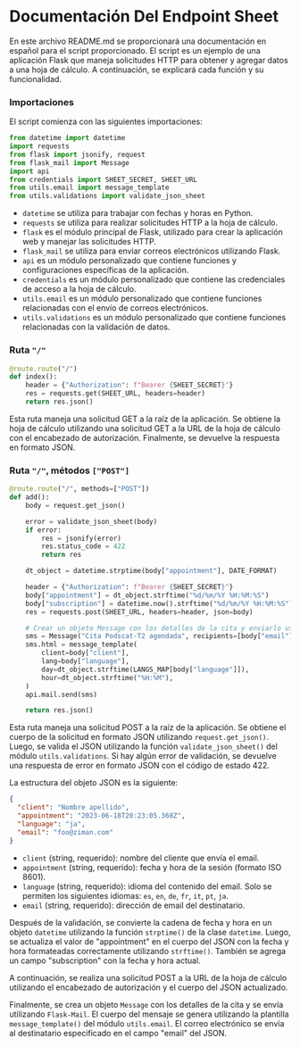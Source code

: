 # Documentación Del Endpoint Sheet

En este archivo README.md se proporcionará una documentación en español para el script proporcionado. El script es un ejemplo de una aplicación Flask que maneja solicitudes HTTP para obtener y agregar datos a una hoja de cálculo. A continuación, se explicará cada función y su funcionalidad.

### Importaciones

El script comienza con las siguientes importaciones:

```python
from datetime import datetime
import requests
from flask import jsonify, request
from flask_mail import Message
import api
from credentials import SHEET_SECRET, SHEET_URL
from utils.email import message_template
from utils.validations import validate_json_sheet
```

- `datetime` se utiliza para trabajar con fechas y horas en Python.
- `requests` se utiliza para realizar solicitudes HTTP a la hoja de cálculo.
- `flask` es el módulo principal de Flask, utilizado para crear la aplicación web y manejar las solicitudes HTTP.
- `flask_mail` se utiliza para enviar correos electrónicos utilizando Flask.
- `api` es un módulo personalizado que contiene funciones y configuraciones específicas de la aplicación.
- `credentials` es un módulo personalizado que contiene las credenciales de acceso a la hoja de cálculo.
- `utils.email` es un módulo personalizado que contiene funciones relacionadas con el envío de correos electrónicos.
- `utils.validations` es un módulo personalizado que contiene funciones relacionadas con la validación de datos.

### Ruta `"/"`

```python
@route.route("/")
def index():
    header = {"Authorization": f"Bearer {SHEET_SECRET}"}
    res = requests.get(SHEET_URL, headers=header)
    return res.json()
```

Esta ruta maneja una solicitud GET a la raíz de la aplicación. Se obtiene la hoja de cálculo utilizando una solicitud GET a la URL de la hoja de cálculo con el encabezado de autorización. Finalmente, se devuelve la respuesta en formato JSON.

### Ruta `"/"`, métodos `["POST"]`

```python
@route.route("/", methods=["POST"])
def add():
    body = request.get_json()

    error = validate_json_sheet(body)
    if error:
        res = jsonify(error)
        res.status_code = 422
        return res

    dt_object = datetime.strptime(body["appointment"], DATE_FORMAT)

    header = {"Authorization": f"Bearer {SHEET_SECRET}"}
    body["appointment"] = dt_object.strftime("%d/%m/%Y %H:%M:%S")
    body["subscription"] = datetime.now().strftime("%d/%m/%Y %H:%M:%S")
    res = requests.post(SHEET_URL, headers=header, json=body)

    # Crear un objeto Message con los detalles de la cita y enviarlo usando Flask-Mail
    sms = Message("Cita Podscat-T2 agendada", recipients=[body["email"]])
    sms.html = message_template(
        client=body["client"],
        lang=body["language"],
        day=dt_object.strftime(LANGS_MAP[body["language"]]),
        hour=dt_object.strftime("%H:%M"),
    )
    api.mail.send(sms)

    return res.json()
```

Esta ruta maneja una solicitud POST a la raíz de la aplicación. Se obtiene el cuerpo de la solicitud en formato JSON utilizando `request.get_json()`. Luego, se valida el JSON utilizando la función `validate_json_sheet()` del módulo `utils.validations`. Si hay algún error de validación, se devuelve una respuesta de error en formato JSON con el código de estado 422.

La estructura del objeto JSON es la siguiente:

```json
{
  "client": "Nombre apellido",
  "appointment": "2023-06-18T20:23:05.368Z",
  "language": "ja",
  "email": "foo@ziman.com"
}
```

- `client` (string, requerido): nombre del cliente que envía el email.
- `appointment` (string, requerido): fecha y hora de la sesión (formato ISO 8601).
- `language` (string, requerido): idioma del contenido del email. Solo se permiten los siguientes idiomas: `es`, `en`, `de`, `fr`, `it`, `pt`, `ja`.
- `email` (string, requerido): dirección de email del destinatario.

Después de la validación, se convierte la cadena de fecha y hora en un objeto `datetime` utilizando la función `strptime()` de la clase `datetime`. Luego, se actualiza el valor de "appointment" en el cuerpo del JSON con la fecha y hora formateadas correctamente utilizando `strftime()`. También se agrega un campo "subscription" con la fecha y hora actual.

A continuación, se realiza una solicitud POST a la URL de la hoja de cálculo utilizando el encabezado de autorización y el cuerpo del JSON actualizado.

Finalmente, se crea un objeto `Message` con los detalles de la cita y se envía utilizando `Flask-Mail`. El cuerpo del mensaje se genera utilizando la plantilla `message_template()` del módulo `utils.email`. El correo electrónico se envía al destinatario especificado en el campo "email" del JSON.

